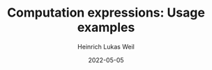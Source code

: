 ---
title: "Computation expressions: Usage examples"
author: Heinrich Lukas Weil
author_link: https://github.com/hlweil
category: studynote
date: 2022-05-05
summary: Introduction to F# computation expressions with an example implementation 
---